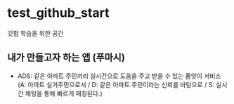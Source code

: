 # test_github_start
 깃헙 학습을 위한 공간


## 내가 만들고자 하는 앱 (푸마시)

- ADS: 같은 아파트 주민끼리 실시간으로 도움을 주고 받을 수 있는 품앗이 서비스
(A: 아파트 실거주민으로서 / D: 같은 아파트 주민이라는 신뢰를 바탕으로 / S: 실시간 채팅을 통해 빠르게 매칭된다.)
